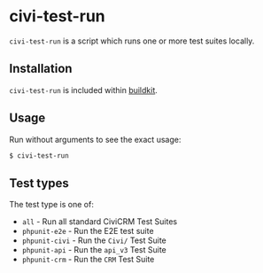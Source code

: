 # civi-test-run

`civi-test-run` is a script which runs one or more test suites locally.

## Installation

`civi-test-run` is included within [buildkit](/tools/buildkit.md).

## Usage

Run without arguments to see the exact usage:

```bash
$ civi-test-run
```

## Test types

The test type is one of:

-  `all` - Run all standard CiviCRM Test Suites
-  `phpunit-e2e` - Run the E2E test suite
-  `phpunit-civi` - Run the `Civi/` Test Suite
-  `phpunit-api` - Run the `api_v3` Test Suite
-  `phpunit-crm` - Run the `CRM` Test Suite

